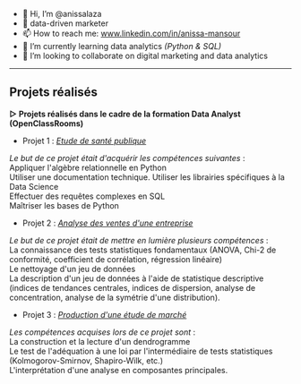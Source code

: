 - 👋 Hi, I’m @anissalaza
- 👀 data-driven marketer
- 📫 How to reach me: www.linkedin.com/in/anissa-mansour
- 🌱 I’m currently learning data analytics _(Python & SQL)_
- 💞️ I’m looking to collaborate on digital marketing and data analytics

<!---
anissalaza/anissalaza is a ✨ special ✨ repository because its `README.md` (this file) appears on your GitHub profile.
You can click the Preview link to take a look at your changes.
--->
-------------------------------------------------
## Projets réalisés

**▻ Projets réalisés dans le cadre de la formation Data Analyst (OpenClassRooms)**

* Projet 1 : _[Etude de santé publique](https://github.com/anissalaza/Etude-de-sante-publique.git)_

_Le but de ce projet était d'acquérir les compétences suivantes_ :  
Appliquer l'algèbre relationnelle en Python  
Utiliser une documentation technique. 
Utiliser les librairies spécifiques à la Data Science  
Effectuer des requêtes complexes en SQL  
Maîtriser les bases de Python  

* Projet 2 : _[Analyse des ventes d'une entreprise](https://github.com/anissalaza/Analyse-des-ventes.git)_

_Le but de ce projet était de mettre en lumière plusieurs compétences_ :  
La connaissance des tests statistiques fondamentaux (ANOVA, Chi-2 de conformité, coefficient de corrélation, régression linéaire)  
Le nettoyage d'un jeu de données  
La description d'un jeu de données à l'aide de statistique descriptive (indices de tendances centrales, indices de dispersion, analyse de concentration, analyse de la symétrie d'une distribution).  

* Projet 3 : _[Production d'une étude de marché](https://github.com/anissalaza/Etude-de-marche.git)_

_Les compétences acquises lors de ce projet sont_ :  
La construction et la lecture d'un dendrogramme  
Le test de l'adéquation à une loi par l'intermédiaire de tests statistiques (Kolmogorov-Smirnov, Shapiro-Wilk, etc.)  
L'interprétation d'une analyse en composantes principales.  
